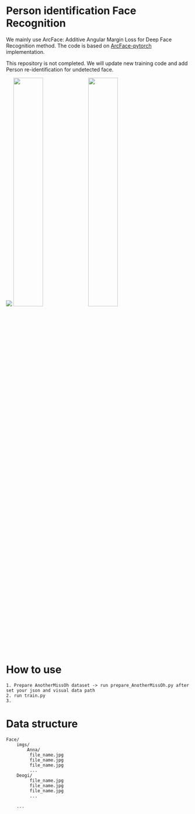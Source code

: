 # Person identification Face Recognition 
We mainly use ArcFace: Additive Angular Margin Loss for Deep Face Recognition method.
The code is based on [ArcFace-pytorch](https://github.com/TreB1eN/InsightFace_Pytorch) implementation.

This repository is not completed.
We will update new training code and add Person re-identification for undetected face.

<img src="https://user-images.githubusercontent.com/37200420/77849986-86800e00-720a-11ea-82e7-59111a8963f4.JPG">
<img src="https://user-images.githubusercontent.com/37200420/77849994-8e3fb280-720a-11ea-9dde-c18e51001996.JPG" width="40%">
<img src="https://user-images.githubusercontent.com/37200420/77849995-90a20c80-720a-11ea-9d64-b567e2b56778.JPG" width="40%">

# How to use
```
1. Prepare AnotherMissOh dataset -> run prepare_AnotherMissOh.py after set your json and visual data path
2. run train.py
3. 

```
# Data structure
```
Face/
    imgs/
    	Anna/
	     file_name.jpg
	     file_name.jpg
	     file_name.jpg
	     ...
	Deogi/
	     file_name.jpg
	     file_name.jpg
	     file_name.jpg
	     ...
		
	...

```
